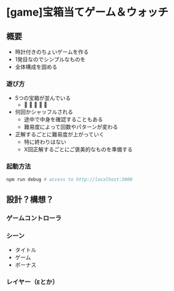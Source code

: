 [game]宝箱当てゲーム＆ウォッチ
==============================

概要
----

- 時計付きのちょいゲームを作る
- 1発目なのでシンプルなものを
- 全体構成を固める

### 遊び方

- 5つの宝箱が並んでいる
  - 🎁 🎁 🎁 🎁 🎁
- 何回かシャッフルされる
  - 途中で中身を確認することもある
  - 難易度によって回数やパターンが変わる
- 正解するごとに難易度が上がっていく
  - 特に終わりはない
  - X回正解するごとにご褒美的なものを準備する

### 起動方法

```sh
npm run debug # access to http://localhost:3000
```

設計？構想？
------------

### ゲームコントローラ

### シーン

- タイトル
- ゲーム
- ボーナス

### レイヤー（`E`とか）



